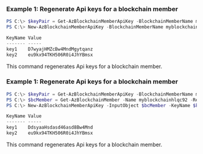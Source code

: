 ### Example 1: Regenerate Api keys for a blockchain member
```powershell
PS C:\> $keyPair = Get-AzBlockchainMemberApiKey -BlockchainMemberName myblockchainhlqc92 -ResourceGroupName lucas-bc-rg
PS C:\> New-AzBlockchainMemberApiKey -BlockchainMemberName myblockchainhlqc92 -ResourceGroupName lucas-bc-rg -KeyName $keyPair[0].KeyName

KeyName Value
------- -----
key1    D7wyajHMZcBw4MndMgytqanz
key2    eu9kx94TKH506R0i4JhYBmsx
```

This command regenerates Api keys for a blockchain member.

### Example 1: Regenerate Api keys for a blockchain member

```powershell
PS C:\> $keyPair = Get-AzBlockchainMemberApiKey -BlockchainMemberName myblockchainhlqc92 -ResourceGroupName lucas-bc-rg 
PS C:\> $bcMember = Get-AzBlockchainMember -Name myblockchainhlqc92 -ResourceGroupName lucas-bc-rg 
PS C:\> New-AzBlockchainMemberApiKey -InputObject $bcMember -KeyName $keyPair[0].KeyName

KeyName Value
------- -----
key1    DdsyaaHsdasd46asd8Bw4Mnd
key2    eu9kx94TKH506R0i4JhYBmsx
```

This command regenerates Api keys for a blockchain member.
